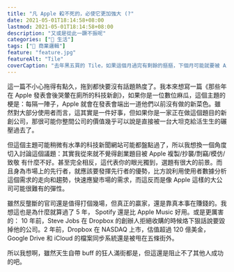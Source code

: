 ```yaml
---
title: "凡 Apple 殺不死的，必使它更加強大 (?"
date: 2021-05-01T18:14:58+08:00
lastmod: 2021-05-01T18:14:58+08:00
description: "又或是從此一蹶不振呢"
categories: ["🍫 生活"]
tags: ["🏢 商業邏輯"]
feature: "feature.jpg"
featureAlt: "Tile"
coverCaption: "去年黑五買的 Tile，如果這個月過完有剩餘的摳摳，下個月可能就要被 AirTag 取代惹"
---
```


這一篇不小心拖得有點久，拖到都快要沒有話題熱度了。我本來想寫一篇《那些年在 Apple 發表會後哭暈在廁所的科技新創》，如果你是一位數位麻瓜，這個主題的梗是：每隔一陣子，Apple 就會在發表會端出一道他們以前沒有做的新菜色。雖然對大部分使用者而言，這其實是一件好事，但如果你是一家正在做這個題目的新創公司，那很可能你整間公司的價值幾乎可以說是直接被一台大坦克給活生生的碾壓過去了。

但這個主題可能稍微有水準的科技新聞網站可能都盤點過了，所以我想換一個角度切入討論這個議題：其實我從來就不覺得創業題目被 Apple 複製/抄襲/剽竊/模仿/致敬 有什麼不好。甚至完全相反，這代表你的眼光獨到，選題有很大的前景。而且身為市場上的先行者，就應該要發揮先行者的優勢，比方說利用使用者數據分析這個需求的走向和趨勢，快速應變市場的需求，而這反而是像 Apple 這樣的大公司可能很難有的彈性。

雖然反壟斷的官司還是值得打個幾場，但真正的贏家，還是靠真本事在賺錢的。我想這也是為什麼就算過了 5 年， Spotify 還是比 Apple Music 好用。或是更厲害的： 10 年前，Steve Jobs 在 Dropbox 的創辦人拒絕收購的時候烙下狠話說要毀掉他的公司。2 年前，Dropbox 在 NASDAQ 上市，估值超過 120 億美金，Google Drive 和 iCloud 的檔案同步系統還是被甩在五條街外。

所以我想啊，雖然天生自帶 buff 的狂人滿街都是，但這還是阻止不了其他人成功的吧。
